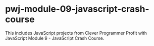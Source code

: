 # pwj-module-09-javascript-crash-course

This includes JavaScript projects from Clever Programmer Profit with JavaScript Module 9 - JavaScript Crash Course.
